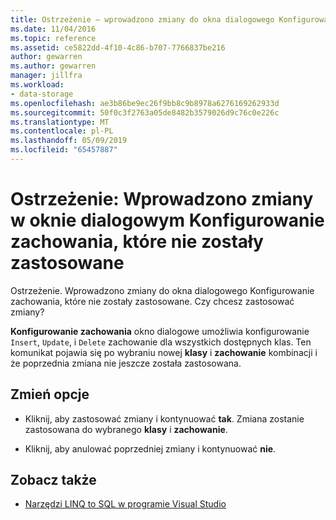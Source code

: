 ```yaml
---
title: Ostrzeżenie — wprowadzono zmiany do okna dialogowego Konfigurowanie zachowania, które nie zostały zastosowane
ms.date: 11/04/2016
ms.topic: reference
ms.assetid: ce5822dd-4f10-4c86-b707-7766837be216
author: gewarren
ms.author: gewarren
manager: jillfra
ms.workload:
- data-storage
ms.openlocfilehash: ae3b86be9ec26f9bb8c9b8978a6276169262933d
ms.sourcegitcommit: 50f0c3f2763a05de8482b3579026d9c76c0e226c
ms.translationtype: MT
ms.contentlocale: pl-PL
ms.lasthandoff: 05/09/2019
ms.locfileid: "65457887"
---
```

# <a name="warning-changes-have-been-made-to-the-configure-behavior-dialog-box-that-have-not-been-applied"></a>Ostrzeżenie: Wprowadzono zmiany w oknie dialogowym Konfigurowanie zachowania, które nie zostały zastosowane

Ostrzeżenie. Wprowadzono zmiany do okna dialogowego Konfigurowanie zachowania, które nie zostały zastosowane. Czy chcesz zastosować zmiany?

**Konfigurowanie zachowania** okno dialogowe umożliwia konfigurowanie `Insert`, `Update`, i `Delete` zachowanie dla wszystkich dostępnych klas. Ten komunikat pojawia się po wybraniu nowej **klasy** i **zachowanie** kombinacji i że poprzednia zmiana nie jeszcze została zastosowana.

## <a name="change-options"></a>Zmień opcje

- Kliknij, aby zastosować zmiany i kontynuować **tak**. Zmiana zostanie zastosowana do wybranego **klasy** i **zachowanie**.

- Kliknij, aby anulować poprzedniej zmiany i kontynuować **nie**.

## <a name="see-also"></a>Zobacz także

- [Narzędzi LINQ to SQL w programie Visual Studio](../data-tools/linq-to-sql-tools-in-visual-studio2.md)